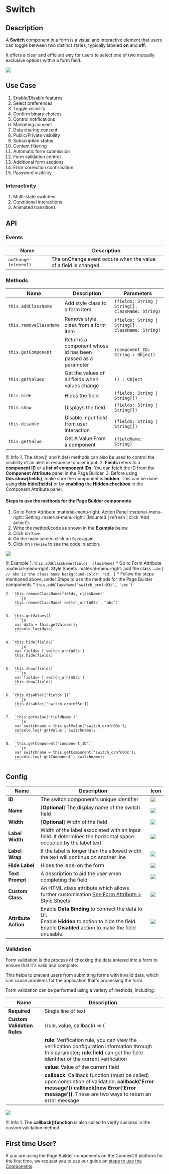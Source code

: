 # Switch

## Description

A **Switch** component in a form is a visual and interactive element that users can toggle between two distinct states, typically labeled **on** and **off**.

It offers a clear and efficient way for users to select one of two mutually exclusive options within a form field.

<img src= "/apps/components/img/switch.png">

## Use Case

1. Enable/Disable features
2. Select preferences
3. Toggle visibility
4. Confirm binary choices
5. Control notifications
6. Marketing consent
7. Data sharing consent
8. Public/Private visibility
9. Subscription status
10. Content filtering
11. Automatic form submission
12. Form validation control
13. Additional form sections
14. Error correction confirmation
15. Password visibility

### Interactivity

1. Multi-state switches
2. Conditional interactions
3. Animated transitions

## API

### Events

| **Name**| **Description**|
|---------|----------------|
| `onChange (element)`| The onChange event occurs when the value of a field is changed|

### Methods

| **Name**| **Description**|**Parameters**|
|---------|----------------|--------------|
|`this.addClassName`|Add style class to a form item|`(fields: String \| String[], className: String)`|
|`this.removeClassName`|Remove style class from a form item|`(fields: String \| String[], className: String)`|
|`this.getComponent`|Returns a component whose id has been passed as a parameter|`(component_ID: String : Object)`|
|`this.getValues`|Get the values of all fields when values change|`() : Object`|
|`this.hide`|Hides the field|`(fields: String \| String[])`|
|`this.show`|Displays the field|`(fields: String \| String[])`|
|`this.disable`| Disable input field from user interaction|`(fields: String \| String[])`|
|`this.getValue`|Get A Value From a component|`(fieldName: String)`|

!!! Info
    1. The show() and hide() methods can also be used to control the visibility of an alert in response to user input.
    2. **Fields** refers to a **component ID** or a **list of component IDs**. You can fetch the ID from the **Component Attribute** panel in the Page Builder.
    3. Before using **this.show(fields)**, make sure the component is **hidden**. This can be done using **this.hide(fields)** or by **enabling** the **Hidden checkbox** in the Component Attribute panel.

#### Steps to use the methods for the Page Builder components

1. Go to Form Attribute :material-menu-right: Action Panel :material-menu-right: Setting :material-menu-right: (Mounted | refresh | click 'Add action').
2. Write the method/code as shown in the **Example** below.
3. Click on `Save`.
4. On the main screen click on `Save` again.
5. Click on `Preview` to see the code in action.
<img src= "/apps/components/img/check1.png">

!!! Example
    1. `this.addClassName(fields, className)`
          * Go to Form Attribute :material-menu-right: Style Sheets :material-menu-right: add the class
            ```
            .abc{ // abc is the class name
            background-color: red;
            }
            ```
          * Follow the steps mentioned above, under Steps to use the methods for the Page Builder components
          * ```
            this.addClassName('switch_ornfn03c', 'abc')
            ```

    2. `this.removeClassName(fields, className)`
        ```js
        this.removeClassName('switch_ornfn03c', 'abc')
        ```
    
    3. `this.getValues()`
        ```js
        var data = this.getValues();
        console.log(data);
        ```
    
    4. `this.hide(fields)`
        ```js
        var fields= ['switch_ornfn03c']
        this.hide(fields)
        ```

    5. `this.show(fields)`
        ```js
        var fields= ['switch_ornfn03c']
        this.show(fields)
        ```
        
    6. `this.disable(['fields'])`
        ```js
        this.disable(['switch_ornfn03c'])
        ```

    7.  `this.getValue('fieldName')`
        ```js
        var switchname = this.getValue('switch_ornfn03c');
        console.log('getValue', switchname);
        ```

    8.  `this.getComponent('component_ID')`
        ```js
        var switchname = this.getComponent('switch_ornfn03c');
        console.log('getComponent', switchname);
        ```

## Config

| **Name**|**Description**|**Icon**|
|---------|---------------|--------|
|**ID**| The switch component's unique identifier|<img src= "/apps/components/img/input_id.png">|
|**Name**| [**Optional**] The display name of the switch field|<img src= "/apps/components/img/checkbox_name.png">|
|**Width**| [**Optional**] Width of the field|<img src= "/apps/components/img/input_width.png">|
|**Label Width**|Width of the label associated with an input field. It determines the horizontal space occupied by the label text|<img src= "/apps/components/img/input_labelwidth1.png">|
|**Label Wrap**| If the label is longer than the allowed width the text will continue on another line|<img src= "/apps/components/img/input_labelwrap1.png">|
|**Hide Label**| Hides the label on the form|<img src= "/apps/components/img/input_hidelabel.png">|
|**Text Prompt**| A description to aid the user when completing the field|<img src= "/apps/components/img/input_textprompt.png">|
|**Custom Class**| An HTML class attribute which allows further customisation [See Form Attribute > Style Sheets](https://bani-appsection--connexcs-docs.netlify.app/apps/page-builder/#form-attribute)|<img src= "/apps/components/img/input_customclass.png">|
|**Attribute Action**|Enable **Data Binding** to connect the data to UI. <br> Enable **Hidden** to action to hide the field. <br> Enable **Disabled** action to make the field unusable.|<img src= "/apps/components/img/switch_attributeaction.png">|

### Validation

Form validation is the process of checking the data entered into a form to ensure that it's valid and complete.

This helps to prevent users from submitting forms with invalid data, which can cause problems for the application that's processing the form.

Form validation can be performed using a variety of methods, including:

| **Name**| **Description**|
|---------|----------------|
| **Required**| Single line of text|
|**Custom Validation Rules**|(rule, value, callback) => {|
||**rule**: Verification rule, you can view the verification configuration information through this parameter; **rule.field** can get the field identifier of the current verification|
||**value**: Value of the current field|
||**callback**: Callback function (must be called) upon completion of validation; **callback('Error message')/ callback(new Error('Error message'))**. These are two ways to return an error message|

<img src= "/apps/components/img/cascader_validation.png">

!!! Info
    1. The **callback()function** is also called to verify success in the custom validation method.

## First time User?

If you are using the Page Builder components on the ConnexCS platform for the first time, we request you to use our guide on <a href="https://bani-appsection--connexcs-docs.netlify.app/apps/page-builder/#steps-to-use-components-in-the-page-builder" target="_blank">steps to use the Components</a>.